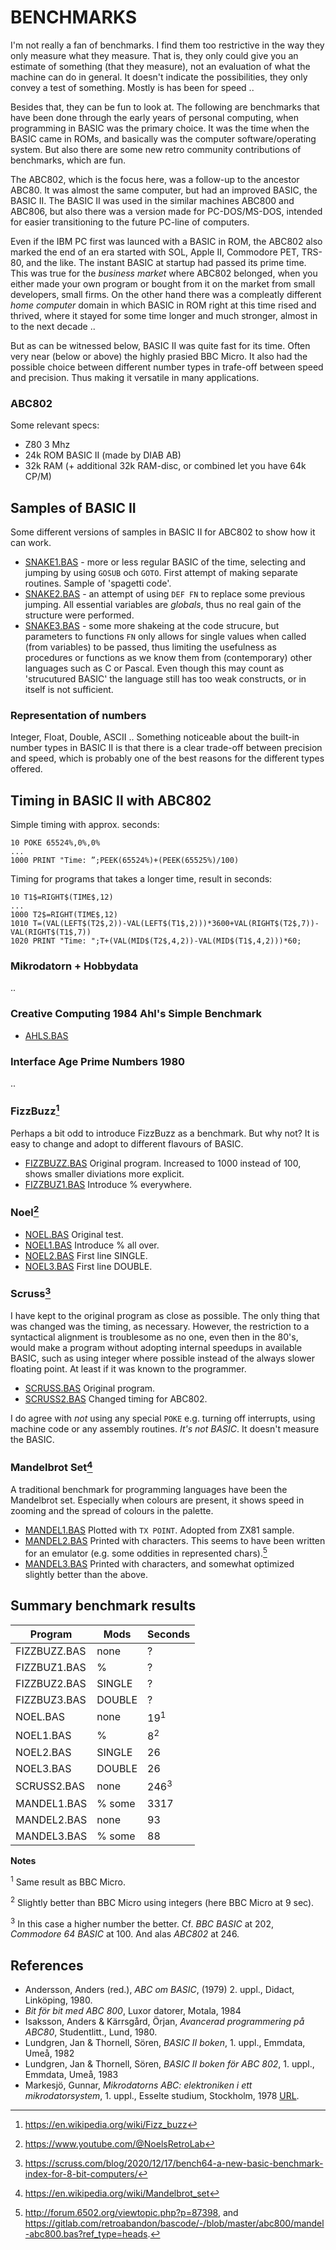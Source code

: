 
# BENCHMARKS

I'm not really a fan of benchmarks. I find them too restrictive in the way they only measure what they measure.
That is, they only could give you an estimate of something (that they measure), not an evaluation of what the
machine can do in general. It doesn't indicate the possibilities, they only convey a test of something.
Mostly is has been for speed ..

Besides that, they can be fun to look at. The following are benchmarks that have been done through the early
years of personal computing, when programming in BASIC was the primary choice. It was the time when the BASIC
came in ROMs, and basically was the computer software/operating system. But also there are some new retro
community contributions of benchmarks, which are fun.

The ABC802, which is the focus here, was a follow-up to the ancestor ABC80. It was almost the same computer,
but had an improved BASIC, the BASIC II. The BASIC II was used in the similar machines ABC800 and ABC806,
but also there was a version made for PC-DOS/MS-DOS, intended for easier transitioning to the future PC-line
of computers.

Even if the IBM PC first was launced with a BASIC in ROM, the ABC802 also marked the end of an era started
with SOL, Apple II, Commodore PET, TRS-80, and the like. The instant BASIC at startup had passed its prime
time. This was true for the *business market* where ABC802 belonged, when you either made your own program
or bought from it on the market from small developers, small firms. On the other hand there was a
compleatly different *home computer* domain in which BASIC in ROM right at this time rised and thrived,
where it stayed for some time longer and much stronger, almost in to the next decade ..

But as can be witnessed below, BASIC II was quite fast for its time. Often very near (below or above)
the highly prasied BBC Micro. It also had the possible choice between different number types in trafe-off
between speed and precision. Thus making it versatile in many applications.

### ABC802

Some relevant specs:
* Z80 3 Mhz
* 24k ROM BASIC II (made by DIAB AB)
* 32k RAM (+ additional 32k RAM-disc, or combined let you have 64k CP/M)


## Samples of BASIC II

Some different versions of samples in BASIC II for ABC802 to show how it can work.

* [SNAKE1.BAS](SNAKE1.BAS) - more or less regular BASIC of the time, selecting and jumping by using `GOSUB` och `GOTO`.
  First attempt of making separate routines. Sample of 'spagetti code'.
* [SNAKE2.BAS](SNAKE2.BAS) - an attempt of using `DEF FN` to replace some previous jumping. All essential variables are
  *globals*, thus no real gain of the structure were performed.
* [SNAKE3.BAS](SNAKE3.BAS) - some more shakeing at the code strucure, but parameters to functions `FN` only allows for
  single values when called (from variables) to be passed, thus limiting the usefulness as procedures or functions as
  we know them from (contemporary) other languages such as C or Pascal. Even though this may count as 'strucutured BASIC'
  the language still has too weak constructs, or in itself is not sufficient.


### Representation of numbers

Integer, Float, Double, ASCII ..
Something noticeable about the built-in number types in BASIC II is that there is a clear trade-off between
precision and speed, which is probably one of the best reasons for the different types offered.


## Timing in BASIC II with ABC802

Simple timing with approx. seconds:
```BASIC
10 POKE 65524%,0%,0%
...
1000 PRINT "Time: ”;PEEK(65524%)+(PEEK(65525%)/100)
```

Timing for programs that takes a longer time, result in seconds:
```BASIC
10 T1$=RIGHT$(TIME$,12)
...
1000 T2$=RIGHT(TIME$,12)
1010 T=(VAL(LEFT$(T2$,2))-VAL(LEFT$(T1$,2)))*3600+VAL(RIGHT$(T2$,7))-VAL(RIGHT$(T1$,7))
1020 PRINT "Time: ";T+(VAL(MID$(T2$,4,2))-VAL(MID$(T1$,4,2)))*60;
```

### Mikrodatorn + Hobbydata
..

### Creative Computing 1984 Ahl's Simple Benchmark

* [AHLS.BAS](AHLS.BAS)


### Interface Age Prime Numbers 1980
..


### FizzBuzz[^fizzbuzz]

Perhaps a bit odd to introduce FizzBuzz as a benchmark. But why not? It is easy
to change and adopt to different flavours of BASIC.

* [FIZZBUZZ.BAS](FIZZBUZZ.BAS) Original program. Increased to 1000 instead of 100,
  shows smaller diviations more explicit.
* [FIZZBUZ1.BAS](FIZZBUZ1.BAS) Introduce % everywhere.

[^fizzbuzz]: https://en.wikipedia.org/wiki/Fizz_buzz


### Noel[^noel]

* [NOEL.BAS](NOEL.BAS) Original test.
* [NOEL1.BAS](NOEL1.BAS) Introduce % all over.
* [NOEL2.BAS](NOEL2.BAS) First line SINGLE.
* [NOEL3.BAS](NOEL3.BAS) First line DOUBLE.

[^noel]: https://www.youtube.com/@NoelsRetroLab


### Scruss[^scruss]

I have kept to the original program as close as possible. The only thing that was changed was
the timing, as necessary. However, the restriction to a syntactical alignment is troublesome
as no one, even then in the 80's, would make a program without adopting internal speedups
in available BASIC, such as using integer where possible instead of the always slower floating
point. At least if it was known to the programmer. 

* [SCRUSS.BAS](SCRUSS.BAS) Original program.
* [SCRUSS2.BAS](SCRUSS2.BAS) Changed timing for ABC802.

I do agree with *not* using any special `POKE` e.g. turning off interrupts, using machine code
or any assembly routines. *It's not BASIC*. It doesn't measure the BASIC.

[^scruss]: https://scruss.com/blog/2020/12/17/bench64-a-new-basic-benchmark-index-for-8-bit-computers/


### Mandelbrot Set[^mandel]

A traditional benchmark for programming languages have been the Mandelbrot set. Especially when colours are
present, it shows speed in zooming and the spread of colours in the palette.

* [MANDEL1.BAS](MANDEL1.BAS) Plotted with `TX POINT`. Adopted from ZX81 sample.
* [MANDEL2.BAS](MANDEL2.BAS) Printed with characters. This seems to have been written for an emulator (e.g. some
  oddities in represented chars).[^mandel2]
* [MANDEL3.BAS](MANDEL3.BAS) Printed with characters, and somewhat optimized slightly better than the above.

[^mandel]: https://en.wikipedia.org/wiki/Mandelbrot_set
[^mandel2]: http://forum.6502.org/viewtopic.php?p=87398, and https://gitlab.com/retroabandon/bascode/-/blob/master/abc800/mandel-abc800.bas?ref_type=heads.


## Summary benchmark results

| Program       | Mods    | Seconds         |
| ------------- | ------- | --------------- |
| FIZZBUZZ.BAS  | none    | ?               |
| FIZZBUZ1.BAS  | %       | ?               |
| FIZZBUZ2.BAS  | SINGLE  | ?               |
| FIZZBUZ3.BAS  | DOUBLE  | ?               |
| NOEL.BAS      | none    | 19<sup>1</sup>  |
| NOEL1.BAS     | %       | 8<sup>2</sup>   |
| NOEL2.BAS     | SINGLE  | 26              |
| NOEL3.BAS     | DOUBLE  | 26              |
| SCRUSS2.BAS   | none    | 246<sup>3</sup> |
| MANDEL1.BAS   | % some  | 3317            |
| MANDEL2.BAS   | none    | 93              |
| MANDEL3.BAS   | % some  | 88              |

__Notes__

<sup>1</sup> Same result as BBC Micro.

<sup>2</sup> Slightly better than BBC Micro using integers (here BBC Micro at 9 sec).

<sup>3</sup> In this case a higher number the better.
Cf. *BBC BASIC* at 202, *Commodore 64 BASIC* at 100. And alas *ABC802* at 246.




## References

- Andersson, Anders (red.), *ABC om BASIC*, (1979) 2. uppl., Didact, Linköping, 1980.
- *Bit för bit med ABC 800*, Luxor datorer, Motala, 1984
- Isaksson, Anders & Kärrsgård, Örjan, *Avancerad programmering på ABC80*, Studentlitt., Lund, 1980.
- Lundgren, Jan & Thornell, Sören, *BASIC II boken*, 1. uppl., Emmdata, Umeå, 1982
- Lundgren, Jan & Thornell, Sören, *BASIC II boken för ABC 802*, 1. uppl., Emmdata, Umeå, 1983
- Markesjö, Gunnar, *Mikrodatorns ABC: elektroniken i ett mikrodatorsystem*, 1. uppl., Esselte studium, Stockholm, 1978 [URL](https://www.abc80.org/docs/Mikrodatorns_ABC.pdf).
